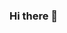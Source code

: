 ### Hi there 👋

<!--
**AmdilaRahmadi/AmdilaRahmadi** is a ✨ _special_ ✨ repository because its `README.md` (this file) appears on your GitHub profile.

Here are some ideas to get you started:

- 🔭 I’m currently working on nothin'
- 🌱 I’m currently learning
- 👯 I’m looking to collaborate on Machine Learning
-->
